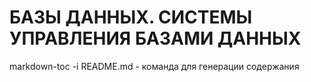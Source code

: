 # БАЗЫ ДАННЫХ. СИСТЕМЫ УПРАВЛЕНИЯ БАЗАМИ ДАННЫХ



markdown-toc -i README.md - команда для генерации содержания
